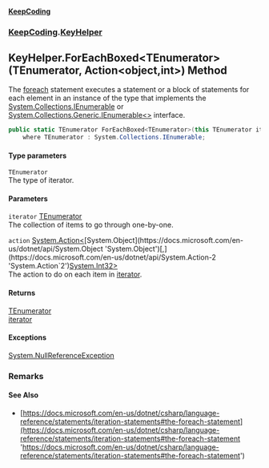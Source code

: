 #### [KeepCoding](index.md 'index')
### [KeepCoding](KeepCoding.md 'KeepCoding').[KeyHelper](KeyHelper.md 'KeepCoding.KeyHelper')
## KeyHelper.ForEachBoxed&lt;TEnumerator&gt;(TEnumerator, Action&lt;object,int&gt;) Method
The [foreach](https://docs.microsoft.com/en-us/dotnet/csharp/language-reference/keywords/foreach 'https://docs.microsoft.com/en-us/dotnet/csharp/language-reference/keywords/foreach') statement executes a statement or a block of statements for each element in an instance of the type that implements the [System.Collections.IEnumerable](https://docs.microsoft.com/en-us/dotnet/api/System.Collections.IEnumerable 'System.Collections.IEnumerable') or [System.Collections.Generic.IEnumerable&lt;&gt;](https://docs.microsoft.com/en-us/dotnet/api/System.Collections.Generic.IEnumerable-1 'System.Collections.Generic.IEnumerable`1') interface.  
```csharp
public static TEnumerator ForEachBoxed<TEnumerator>(this TEnumerator iterator, System.Action<object,int> action)
    where TEnumerator : System.Collections.IEnumerable;
```
#### Type parameters
<a name='KeepCoding.KeyHelper.ForEachBoxed.TEnumerator.(TEnumerator.System.Action.object.int.).TEnumerator'></a>
`TEnumerator`  
The type of iterator.
  
#### Parameters
<a name='KeepCoding.KeyHelper.ForEachBoxed.TEnumerator.(TEnumerator.System.Action.object.int.).iterator'></a>
`iterator` [TEnumerator](KeyHelper.ForEachBoxed.z97VrXIFDD4PLnKZqiAagA.md#KeepCoding.KeyHelper.ForEachBoxed.TEnumerator.(TEnumerator.System.Action.object.int.).TEnumerator 'KeepCoding.KeyHelper.ForEachBoxed&lt;TEnumerator&gt;(TEnumerator, System.Action&lt;object,int&gt;).TEnumerator')  
The collection of items to go through one-by-one.
  
<a name='KeepCoding.KeyHelper.ForEachBoxed.TEnumerator.(TEnumerator.System.Action.object.int.).action'></a>
`action` [System.Action&lt;](https://docs.microsoft.com/en-us/dotnet/api/System.Action-2 'System.Action`2')[System.Object](https://docs.microsoft.com/en-us/dotnet/api/System.Object 'System.Object')[,](https://docs.microsoft.com/en-us/dotnet/api/System.Action-2 'System.Action`2')[System.Int32](https://docs.microsoft.com/en-us/dotnet/api/System.Int32 'System.Int32')[&gt;](https://docs.microsoft.com/en-us/dotnet/api/System.Action-2 'System.Action`2')  
The action to do on each item in [iterator](KeyHelper.ForEachBoxed.z97VrXIFDD4PLnKZqiAagA.md#KeepCoding.KeyHelper.ForEachBoxed.TEnumerator.(TEnumerator.System.Action.object.int.).iterator 'KeepCoding.KeyHelper.ForEachBoxed&lt;TEnumerator&gt;(TEnumerator, System.Action&lt;object,int&gt;).iterator').
  
#### Returns
[TEnumerator](KeyHelper.ForEachBoxed.z97VrXIFDD4PLnKZqiAagA.md#KeepCoding.KeyHelper.ForEachBoxed.TEnumerator.(TEnumerator.System.Action.object.int.).TEnumerator 'KeepCoding.KeyHelper.ForEachBoxed&lt;TEnumerator&gt;(TEnumerator, System.Action&lt;object,int&gt;).TEnumerator')  
[iterator](KeyHelper.ForEachBoxed.z97VrXIFDD4PLnKZqiAagA.md#KeepCoding.KeyHelper.ForEachBoxed.TEnumerator.(TEnumerator.System.Action.object.int.).iterator 'KeepCoding.KeyHelper.ForEachBoxed&lt;TEnumerator&gt;(TEnumerator, System.Action&lt;object,int&gt;).iterator')
#### Exceptions
[System.NullReferenceException](https://docs.microsoft.com/en-us/dotnet/api/System.NullReferenceException 'System.NullReferenceException')  
### Remarks
#### See Also
- [https://docs.microsoft.com/en-us/dotnet/csharp/language-reference/statements/iteration-statements#the-foreach-statement](https://docs.microsoft.com/en-us/dotnet/csharp/language-reference/statements/iteration-statements#the-foreach-statement 'https://docs.microsoft.com/en-us/dotnet/csharp/language-reference/statements/iteration-statements#the-foreach-statement')
